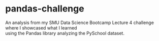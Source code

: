 # pandas-challenge
An analysis from my SMU Data Science Bootcamp Lecture 4 challenge where I showcased what I learned<br>
using the Pandas library analyzing the PySchool dataset. 
